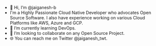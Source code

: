 - 👋 Hi, I’m @jaiganesh-b
- I'm a Highly Passionate Cloud Native Developer who advocates Open Source Software. I also have experience working on various Cloud Platforms like AWS, Azure and GCP.
- 🌱 I’m currently learning DevOps.
- 💞️ I’m looking to collaborate on any Open Source Project.
- 🌐 You can reach me on Twitter @jaiganesh_twt.

<!---
jaiganesh-b/jaiganesh-b is a ✨ special ✨ repository because its `README.md` (this file) appears on your GitHub profile.
You can click the Preview link to take a look at your changes.
--->
